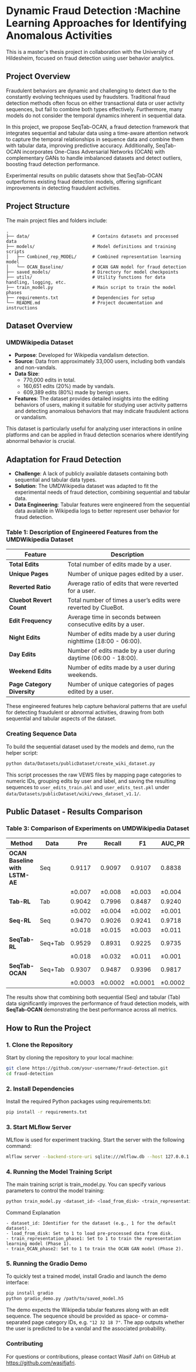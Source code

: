 # Dynamic Fraud Detection :Machine Learning Approaches for Identifying Anomalous Activities

This is a master's thesis project in collaboration with the University of Hildesheim, focused on fraud detection using user behavior analytics.


## Project Overview

Fraudulent behaviors are dynamic and challenging to detect due to the constantly evolving techniques used by fraudsters. Traditional fraud detection methods often focus on either transactional data or user activity sequences, but fail to combine both types effectively. Furthermore, many models do not consider the temporal dynamics inherent in sequential data.

In this project, we propose SeqTab-OCAN, a fraud detection framework that integrates sequential and tabular data using a time-aware attention network to capture the temporal relationships in sequence data and combine them with tabular data, improving predictive accuracy. Additionally, SeqTab-OCAN incorporates One-Class Adversarial Networks (OCAN) with complementary GANs to handle imbalanced datasets and detect outliers, boosting fraud detection performance.

Experimental results on public datasets show that SeqTab-OCAN outperforms existing fraud detection models, offering significant improvements in detecting fraudulent activities.


## Project Structure

The main project files and folders include:

```plaintext
.
├── data/                        # Contains datasets and processed data
├── models/                      # Model definitions and training scripts
│   ├── Combined_rep_MODEL/      # Combined representation learning model
│   └── OCAN_Baseline/           # OCAN GAN model for fraud detection
├── saved_models/                # Directory for model checkpoints
├── utils/                       # Utility functions for data handling, logging, etc.
├── train_model.py               # Main script to train the model phases
├── requirements.txt             # Dependencies for setup
└── README.md                    # Project documentation and instructions
```
## Dataset Overview

### UMDWikipedia Dataset

- **Purpose**: Developed for Wikipedia vandalism detection.
- **Source**: Data from approximately 33,000 users, including both vandals and non-vandals.
- **Data Size**: 
  - 770,000 edits in total.
  - 160,651 edits (20%) made by vandals.
  - 609,389 edits (80%) made by benign users.
- **Features**: The dataset provides detailed insights into the editing behaviors of users, making it suitable for studying user activity patterns and detecting anomalous behaviors that may indicate fraudulent actions or vandalism.

This dataset is particularly useful for analyzing user interactions in online platforms and can be applied in fraud detection scenarios where identifying abnormal behavior is crucial.

## Adaptation for Fraud Detection

- **Challenge**: A lack of publicly available datasets containing both sequential and tabular data types.
- **Solution**: The UMDWikipedia dataset was adapted to fit the experimental needs of fraud detection, combining sequential and tabular data.
- **Data Engineering**: Tabular features were engineered from the sequential data available in Wikipedia logs to better represent user behavior for fraud detection.

### Table 1: Description of Engineered Features from the UMDWikipedia Dataset

| Feature                    | Description                                                                  |
|----------------------------|------------------------------------------------------------------------------|
| **Total Edits**             | Total number of edits made by a user.                                        |
| **Unique Pages**            | Number of unique pages edited by a user.                                     |
| **Reverted Ratio**          | Average ratio of edits that were reverted for a user.                        |
| **Cluebot Revert Count**    | Total number of times a user’s edits were reverted by ClueBot.               |
| **Edit Frequency**          | Average time in seconds between consecutive edits by a user.                 |
| **Night Edits**             | Number of edits made by a user during nighttime (18:00 - 06:00).             |
| **Day Edits**               | Number of edits made by a user during daytime (06:00 - 18:00).               |
| **Weekend Edits**           | Number of edits made by a user during weekends.                              |
| **Page Category Diversity**| Number of unique categories of pages edited by a user.                       |


These engineered features help capture behavioral patterns that are useful for detecting fraudulent or abnormal activities, drawing from both sequential and tabular aspects of the dataset.

### Creating Sequence Data

To build the sequential dataset used by the models and demo, run the helper script:

```bash
python data/Datasets/publicDataset/create_wiki_dataset.py
```

This script processes the raw VEWS files by mapping page categories to numeric
IDs, grouping edits by user and label, and saving the resulting sequences to
`user_edits_train.pkl` and `user_edits_test.pkl` under
`data/Datasets/publicDataset/wiki/vews_dataset_v1.1/`.


## Public Dataset - Results Comparison

### Table 3: Comparison of Experiments on UMDWikipedia Dataset

| Method               | Data   | Pre  | Recall | F1    | AUC_PR | AUC_ROC |
|----------------------|--------|------|--------|-------|--------|---------|
| **OCAN Baseline with LSTM-AE** | Seq    | 0.9117 | 0.9097 | 0.9107 | 0.8838 | 0.971   |
|                      |        | ±0.007 | ±0.008  | ±0.003 | ±0.004 | ±0.003  |
| **Tab-RL**            | Tab    | 0.9042 | 0.7996 | 0.8487 | 0.9240 | 0.9079  |
|                      |        | ±0.002 | ±0.004  | ±0.002 | ±0.001 | ±0.003  |
| **Seq-RL**            | Seq    | 0.9470 | 0.9026 | 0.9241 | 0.9718 | 0.9754  |
|                      |        | ±0.018 | ±0.015  | ±0.003 | ±0.011 | ±0.005  |
| **SeqTab-RL**         | Seq+Tab | 0.9529 | 0.8931 | 0.9225 | 0.9735 | 0.9732  |
|                      |        | ±0.018 | ±0.032  | ±0.011 | ±0.001 | ±0.002  |
| **SeqTab-OCAN**       | Seq+Tab | 0.9307 | 0.9487 | 0.9396 | 0.9817 | 0.9379  |
|                      |        | ±0.0003 | ±0.0002 | ±0.0001 | ±0.0002 | ±0.0002 |


The results show that combining both sequential (Seq) and tabular (Tab) data significantly improves the performance of fraud detection models, with **SeqTab-OCAN** demonstrating the best performance across all metrics.


## How to Run the Project

### 1. Clone the Repository

Start by cloning the repository to your local machine:

```bash
git clone https://github.com/your-username/fraud-detection.git
cd fraud-detection
```

### 2. Install Dependencies
Install the required Python packages using requirements.txt:
```bash
pip install -r requirements.txt
```

### 3. Start MLflow Server
MLflow is used for experiment tracking. Start the server with the following command:
```bash
mlflow server --backend-store-uri sqlite:///mlflow.db --host 127.0.0.1 --port 5005

```

### 4. Running the Model Training Script
The main training script is train_model.py. You can specify various parameters to control the model training:
```bash
python train_model.py <dataset_id> <load_from_disk> <train_representation_phase1> <train_OCAN_phase2>
```
Command Explanation

```plaintext
- dataset_id: Identifier for the dataset (e.g., 1 for the default dataset).
- load_from_disk: Set to 1 to load pre-processed data from disk.
- train_representation_phase1: Set to 1 to train the representation learning model (Phase 1).
- train_OCAN_phase2: Set to 1 to train the OCAN GAN model (Phase 2).

```

### 5. Running the Gradio Demo
To quickly test a trained model, install Gradio and launch the demo interface:
```bash
pip install gradio
python gradio_demo.py /path/to/saved_model.h5
```
The demo expects the Wikipedia tabular features along with an edit sequence. The
sequence should be provided as space- or comma-separated page category IDs,
e.g. `"12 32 18 7"`. The app outputs whether the user is predicted to be a
vandal and the associated probability.

### Contributing
For questions or contributions, please contact Wasif Jafri on GitHub at https://github.com/wasifjafri.
